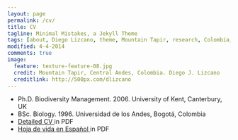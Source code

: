 ```yaml
---
layout: page
permalink: /cv/
title: CV
tagline: Minimal Mistakes, a Jekyll Theme
tags: [about, Diego Lizcano, theme, Mountain Tapir, research, Colombia, Paramo]
modified: 4-4-2014
comments: true
image:
  feature: texture-feature-08.jpg
  credit: Mountain Tapir, Central Andes, Colombia. Diego J. Lizcano
  creditlink: http://500px.com/dlizcano
---
```




* Ph.D. Biodiversity Management. 2006. University of Kent, Canterbury, UK 
* BSc. Biology. 1996. Universidad de los Andes, Bogotá, Colombia 
* [Detailed CV ](/content/CV_Lizcano_2014_I.pdf) in PDF
* [Hoja de vida en Español ](/content/Hvida_Lizcano_2014_I_latex.pdf) in PDF
